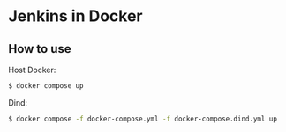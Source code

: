 # Jenkins in Docker

## How to use

Host Docker:
```bash
$ docker compose up
```

Dind:
```bash
$ docker compose -f docker-compose.yml -f docker-compose.dind.yml up
```


